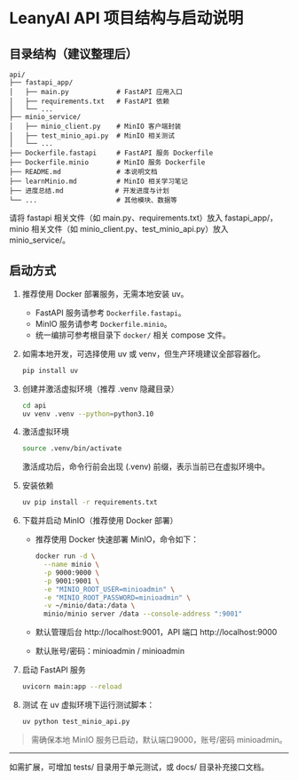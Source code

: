 
# LeanyAI API 项目结构与启动说明


## 目录结构（建议整理后）

```
api/
├── fastapi_app/
│   ├── main.py            # FastAPI 应用入口
│   ├── requirements.txt   # FastAPI 依赖
│   └── ...
├── minio_service/
│   ├── minio_client.py    # MinIO 客户端封装
│   ├── test_minio_api.py  # MinIO 相关测试
│   └── ...
├── Dockerfile.fastapi     # FastAPI 服务 Dockerfile
├── Dockerfile.minio       # MinIO 服务 Dockerfile
├── README.md              # 本说明文档
├── learnMinio.md          # MinIO 相关学习笔记
├── 进度总结.md             # 开发进度与计划
└── ...                    # 其他模块、数据等
```

请将 fastapi 相关文件（如 main.py、requirements.txt）放入 fastapi_app/，minio 相关文件（如 minio_client.py、test_minio_api.py）放入 minio_service/。

## 启动方式

1. 推荐使用 Docker 部署服务，无需本地安装 uv。
   - FastAPI 服务请参考 `Dockerfile.fastapi`。
   - MinIO 服务请参考 `Dockerfile.minio`。
   - 统一编排可参考根目录下 `docker/` 相关 compose 文件。
2. 如需本地开发，可选择使用 uv 或 venv，但生产环境建议全部容器化。
   ```bash
   pip install uv
   ```
2. 创建并激活虚拟环境（推荐 .venv 隐藏目录）
   ```bash
   cd api
   uv venv .venv --python=python3.10
   ```

3. 激活虚拟环境
   ```bash
   source .venv/bin/activate
   ```

   激活成功后，命令行前会出现 (.venv) 前缀，表示当前已在虚拟环境中。

4. 安装依赖
   ```bash
   uv pip install -r requirements.txt
   ```

5. 下载并启动 MinIO（推荐使用 Docker 部署）
   - 推荐使用 Docker 快速部署 MinIO，命令如下：
     ```bash
     docker run -d \
       --name minio \
       -p 9000:9000 \
       -p 9001:9001 \
       -e "MINIO_ROOT_USER=minioadmin" \
       -e "MINIO_ROOT_PASSWORD=minioadmin" \
       -v ~/minio/data:/data \
       minio/minio server /data --console-address ":9001"
     ```

   - 默认管理后台 http://localhost:9001，API 端口 http://localhost:9000
   - 默认账号/密码：minioadmin / minioadmin

5. 启动 FastAPI 服务
   ```bash
   uvicorn main:app --reload
   ```

6. 测试
   在 uv 虚拟环境下运行测试脚本：

   ```bash
   uv python test_minio_api.py
   ```
   
> 需确保本地 MinIO 服务已启动，默认端口9000，账号/密码 minioadmin。

---

如需扩展，可增加 tests/ 目录用于单元测试，或 docs/ 目录补充接口文档。